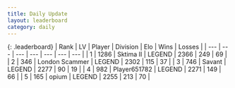 ```yaml
---
title: Daily Update
layout: leaderboard
category: daily
---
```


{: .leaderboard}
| Rank | LV | Player | Division | Elo | Wins | Losses |
| --- | --- | --- | --- | --- | --- | --- |
| <span data-change="0">1</span> | 1286 | <span title="ID: 402846">Sktima II</span> | LEGEND | <span data-change="0">2366</span> | <span data-change="0">249</span> | <span data-change="0">69</span> |
| <span data-change="0">2</span> | 346 | <span title="ID: 725085">London Scammer</span> | LEGEND | <span data-change="9">2302</span> | <span data-change="2">115</span> | <span data-change="0">37</span> |
| <span data-change="1">3</span> | 746 | <span title="ID: 556277">Savant</span> | LEGEND | <span data-change="18">2277</span> | <span data-change="11">90</span> | <span data-change="4">19</span> |
| <span data-change="1">4</span> | 982 | <span title="ID: 651782">Player651782</span> | LEGEND | <span data-change="16">2271</span> | <span data-change="4">149</span> | <span data-change="1">66</span> |
| <span data-change="2">5</span> | 165 | <span title="ID: 750033">opium</span> | LEGEND | <span data-change="8">2255</span> | <span data-change="24">213</span> | <span data-change="10">70</span> |